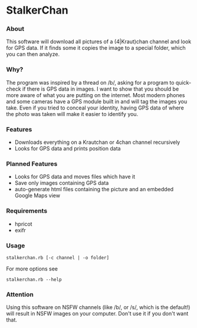 # StalkerChan

### About
This software will download all pictures of a (4|Kraut)chan channel and look for GPS data. If it finds some it copies the image to a special folder, which you can then analyze.

### Why?
The program was inspired by a thread on /b/, asking for a program to quick-check if there is GPS data in images. I want to show that you should be more aware of what you are putting on the internet. Most modern phones and some cameras have a GPS module built in and will tag the images you take. Even if you tried to conceal your identity, having GPS data of where the photo was taken will make it easier to identify you.

### Features
- Downloads everything on a Krautchan or 4chan channel recursively 
- Looks for GPS data and prints position data
### Planned Features
- Looks for GPS data and moves files which have it
- Save only images containing GPS data
- auto-generate html files containing the picture and an embedded Google Maps view 

### Requirements
- hpricot
- exifr

### Usage
    stalkerchan.rb [-c channel | -o folder]

For more options see 

    stalkerchan.rb --help

### Attention
Using this software on NSFW channels (like /b/, or /s/, which is the default!) will result in NSFW images on your computer. Don't use it if you don't want that.

